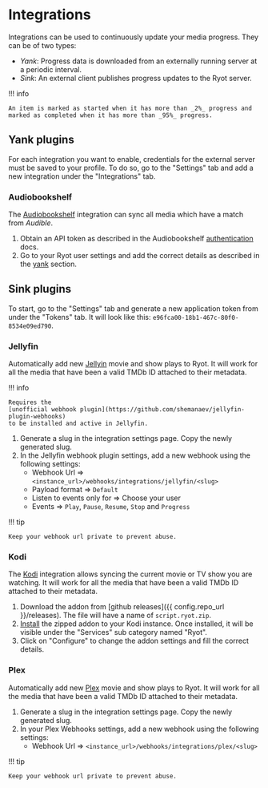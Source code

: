 # Integrations

Integrations can be used to continuously update your media progress. They can
be of two types:

- _Yank_: Progress data is downloaded from an externally running server at a
periodic interval.
- _Sink_: An external client publishes progress updates to the Ryot server.

!!! info

    An item is marked as started when it has more than _2%_ progress and
    marked as completed when it has more than _95%_ progress.

## Yank plugins

For each integration you want to enable, credentials for the external server
must be saved to your profile. To do so, go to the "Settings" tab and add a
new integration under the "Integrations" tab.

### Audiobookshelf

The [Audiobookshelf](https://www.audiobookshelf.org) integration can sync all
media which have a match from _Audible_.

1. Obtain an API token as described in the Audiobookshelf
[authentication](https://api.audiobookshelf.org/#authentication) docs.
2. Go to your Ryot user settings and add the correct details as described in the
[yank](#yank-plugins) section.

## Sink plugins

To start, go to the "Settings" tab and generate a new application token from under
the "Tokens" tab. It will look like this: `e96fca00-18b1-467c-80f0-8534e09ed790`.

### Jellyfin

Automatically add new [Jellyin](https://jellyfin.org/) movie and show plays to
Ryot. It will work for all the media that have been a valid TMDb ID attached
to their metadata.

!!! info

    Requires the
    [unofficial webhook plugin](https://github.com/shemanaev/jellyfin-plugin-webhooks)
    to be installed and active in Jellyfin.

1. Generate a slug in the integration settings page. Copy the newly generated
slug.
2. In the Jellyfin webhook plugin settings, add a new webhook using the
following settings:
    - Webhook Url => `<instance_url>/webhooks/integrations/jellyfin/<slug>`
    - Payload format => `Default`
    - Listen to events only for => Choose your user
    - Events => `Play`, `Pause`, `Resume`, `Stop` and `Progress`

!!! tip

    Keep your webhook url private to prevent abuse.

### Kodi

The [Kodi](https://kodi.tv/) integration allows syncing the current movie or TV
show you are watching. It will work for all the media that have been a valid
TMDb ID attached to their metadata.

1. Download the addon from [github releases]({{ config.repo_url }}/releases).
The file will have a name of `script.ryot.zip`.
2. [Install](https://kodi.wiki/view/Add-on_manager#How_to_install_from_a_ZIP_file)
the zipped addon to your Kodi instance. Once installed, it will be visible under
the "Services" sub category named "Ryot".
3. Click on "Configure" to change the addon settings and fill the correct details.

### Plex

Automatically add new [Plex](https://www.plex.tv/) movie and show plays to
Ryot. It will work for all the media that have been a valid TMDb ID attached
to their metadata.

1. Generate a slug in the integration settings page. Copy the newly generated
slug.
2. In your Plex Webhooks settings, add a new webhook using the
following settings:
    - Webhook Url => `<instance_url>/webhooks/integrations/plex/<slug>`

!!! tip

    Keep your webhook url private to prevent abuse.